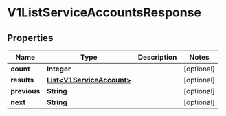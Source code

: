 

# V1ListServiceAccountsResponse


## Properties

| Name | Type | Description | Notes |
|------------ | ------------- | ------------- | -------------|
|**count** | **Integer** |  |  [optional] |
|**results** | [**List&lt;V1ServiceAccount&gt;**](V1ServiceAccount.md) |  |  [optional] |
|**previous** | **String** |  |  [optional] |
|**next** | **String** |  |  [optional] |



